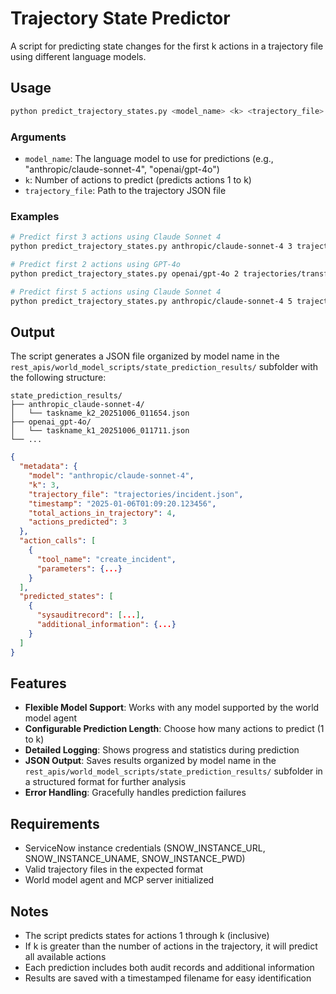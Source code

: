 # Trajectory State Predictor

A script for predicting state changes for the first k actions in a trajectory file using different language models.

## Usage

```bash
python predict_trajectory_states.py <model_name> <k> <trajectory_file>
```

### Arguments

- `model_name`: The language model to use for predictions (e.g., "anthropic/claude-sonnet-4", "openai/gpt-4o")
- `k`: Number of actions to predict (predicts actions 1 to k)
- `trajectory_file`: Path to the trajectory JSON file

### Examples

```bash
# Predict first 3 actions using Claude Sonnet 4
python predict_trajectory_states.py anthropic/claude-sonnet-4 3 trajectories/incident.json

# Predict first 2 actions using GPT-4o
python predict_trajectory_states.py openai/gpt-4o 2 trajectories/transferasset.json

# Predict first 5 actions using Claude Sonnet 4
python predict_trajectory_states.py anthropic/claude-sonnet-4 5 trajectories/catalogitem.json
```

## Output

The script generates a JSON file organized by model name in the `rest_apis/world_model_scripts/state_prediction_results/` subfolder with the following structure:

```
state_prediction_results/
├── anthropic_claude-sonnet-4/
│   └── taskname_k2_20251006_011654.json
├── openai_gpt-4o/
│   └── taskname_k1_20251006_011711.json
└── ...
```

```json
{
  "metadata": {
    "model": "anthropic/claude-sonnet-4",
    "k": 3,
    "trajectory_file": "trajectories/incident.json",
    "timestamp": "2025-01-06T01:09:20.123456",
    "total_actions_in_trajectory": 4,
    "actions_predicted": 3
  },
  "action_calls": [
    {
      "tool_name": "create_incident",
      "parameters": {...}
    }
  ],
  "predicted_states": [
    {
      "sysauditrecord": [...],
      "additional_information": {...}
    }
  ]
}
```

## Features

- **Flexible Model Support**: Works with any model supported by the world model agent
- **Configurable Prediction Length**: Choose how many actions to predict (1 to k)
- **Detailed Logging**: Shows progress and statistics during prediction
- **JSON Output**: Saves results organized by model name in the `rest_apis/world_model_scripts/state_prediction_results/` subfolder in a structured format for further analysis
- **Error Handling**: Gracefully handles prediction failures

## Requirements

- ServiceNow instance credentials (SNOW_INSTANCE_URL, SNOW_INSTANCE_UNAME, SNOW_INSTANCE_PWD)
- Valid trajectory files in the expected format
- World model agent and MCP server initialized

## Notes

- The script predicts states for actions 1 through k (inclusive)
- If k is greater than the number of actions in the trajectory, it will predict all available actions
- Each prediction includes both audit records and additional information
- Results are saved with a timestamped filename for easy identification
